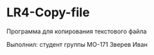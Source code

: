 # LR4-Copy-file
Программа для копирования текстового файла

Выполнил: студент группы МО-171 Зверев Иван
